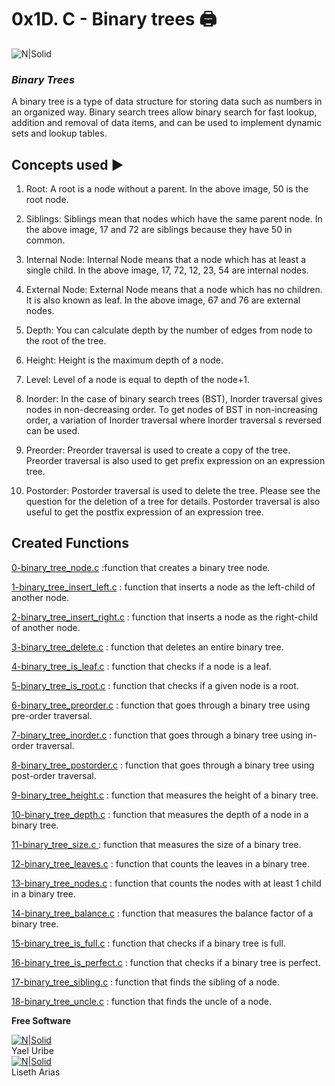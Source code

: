 # 0x1D. C - Binary trees 🖨

![N|Solid](https://techvidvan.com/tutorials/wp-content/uploads/sites/2/2021/07/Binary-Trees-in-C-normal-image01.jpg)

### *Binary Trees*
A binary tree is a type of data structure for storing data such as numbers in an organized way. Binary search trees allow binary search for fast lookup, addition and removal of data items, and can be used to implement dynamic sets and lookup tables.

## Concepts used ▶️

1. Root: A root is a node without a parent. In the above image, 50 is the root node.

2. Siblings: Siblings mean that nodes which have the same parent node. In the above image, 17 and 72 are siblings because they have 50 in common.

3. Internal Node: Internal Node means that a node which has at least a single child. In the above image, 17, 72, 12, 23, 54 are internal nodes.

4. External Node: External Node means that a node which has no children. It is also known as leaf. In the above image, 67 and 76 are external nodes.

5. Depth: You can calculate depth by the number of edges from node to the root of the tree.

6. Height: Height is the maximum depth of a node.

7. Level: Level of a node is equal to depth of the node+1.

8.  Inorder: In the case of binary search trees (BST), Inorder traversal gives nodes in non-decreasing order. To get nodes of BST in non-increasing order, a variation of Inorder traversal where Inorder traversal s reversed can be used.
 
9. Preorder: Preorder traversal is used to create a copy of the tree. Preorder traversal is also used to get prefix expression on an expression tree.

10. Postorder: Postorder traversal is used to delete the tree. Please see the question for the deletion of a tree for details. Postorder traversal is also useful to get the postfix expression of an expression tree.

## Created Functions
[0-binary_tree_node.c] :function that creates a binary tree node.

[1-binary_tree_insert_left.c] : function that inserts a node as the left-child of another node.

[2-binary_tree_insert_right.c] : function that inserts a node as the right-child of another node.

[3-binary_tree_delete.c] : function that deletes an entire binary tree.

[4-binary_tree_is_leaf.c] : function that checks if a node is a leaf.

[5-binary_tree_is_root.c] : function that checks if a given node is a root.

[6-binary_tree_preorder.c] : function that goes through a binary tree using pre-order traversal.

[7-binary_tree_inorder.c] : function that goes through a binary tree using in-order traversal.

[8-binary_tree_postorder.c] : function that goes through a binary tree using post-order traversal.

[9-binary_tree_height.c] : function that measures the height of a binary tree.

[10-binary_tree_depth.c] : function that measures the depth of a node in a binary tree.

[11-binary_tree_size.c ] :  function that measures the size of a binary tree.

[12-binary_tree_leaves.c] :  function that counts the leaves in a binary tree.

[13-binary_tree_nodes.c] : function that counts the nodes with at least 1 child in a binary tree.

[14-binary_tree_balance.c] : function that measures the balance factor of a binary tree.

[15-binary_tree_is_full.c] : function that checks if a binary tree is full.

[16-binary_tree_is_perfect.c] : function that checks if a binary tree is perfect.

[17-binary_tree_sibling.c] : function that finds the sibling of a node.

[18-binary_tree_uncle.c] : function that finds the uncle of a node.


**Free Software**

[![N|Solid](https://i.postimg.cc/FKh7hgp9/pngegg.png)](https://twitter.com/NeisseriaGi) <br>
Yael Uribe <br>
[![N|Solid](https://i.postimg.cc/FKh7hgp9/pngegg.png)](https://twitter.com/Lisethav55) <br>
Liseth Arias

[//]: # (These are reference links used in the body of this note. - )

   [AirBnB]: <https://www.airbnb.com.co/>
   [0-binary_tree_node.c]: <https://github.com/YaelUribe/binary_trees/blob/master/0-binary_tree_node.c>
   [1-binary_tree_insert_left.c]: <https://github.com/YaelUribe/binary_trees/blob/master/1-binary_tree_insert_left.c>
   [2-binary_tree_insert_right.c]: <https://github.com/YaelUribe/binary_trees/blob/master/2-binary_tree_insert_right.c>
   [3-binary_tree_delete.c]: <https://github.com/YaelUribe/binary_trees/blob/master/3-binary_tree_delete.c>
   [4-binary_tree_is_leaf.c]: <https://github.com/YaelUribe/binary_trees/blob/master/4-binary_tree_is_leaf.c>
   [5-binary_tree_is_root.c]: <https://github.com/YaelUribe/binary_trees/blob/master/5-binary_tree_is_root.c>
   [6-binary_tree_preorder.c]: <https://github.com/YaelUribe/binary_trees/blob/master/6-binary_tree_preorder.c>
   [7-binary_tree_inorder.c]: <https://github.com/YaelUribe/binary_trees/blob/master/7-binary_tree_inorder.c>
   [8-binary_tree_postorder.c]: <https://github.com/YaelUribe/binary_trees/blob/master/8-binary_tree_postorder.c>
   [9-binary_tree_height.c]: <https://github.com/YaelUribe/binary_trees/blob/master/9-binary_tree_height.c>
   [10-binary_tree_depth.c]: <https://github.com/YaelUribe/binary_trees/blob/master/10-binary_tree_depth.c>
   [11-binary_tree_size.c ]: <https://github.com/YaelUribe/binary_trees/blob/master/11-binary_tree_size.c>
   [12-binary_tree_leaves.c]: <https://github.com/YaelUribe/binary_trees/blob/master/12-binary_tree_leaves.c>
   [13-binary_tree_nodes.c]: <https://github.com/YaelUribe/binary_trees/blob/master/13-binary_tree_nodes.c>
   [14-binary_tree_balance.c]: <https://github.com/YaelUribe/binary_trees/blob/master/14-binary_tree_balance.c>
   [15-binary_tree_is_full.c]: <https://github.com/YaelUribe/binary_trees/blob/master/15-binary_tree_is_full.c>
   [16-binary_tree_is_perfect.c]: <https://github.com/YaelUribe/binary_trees/blob/master/16-binary_tree_is_perfect.c>
   [17-binary_tree_sibling.c]: <https://github.com/YaelUribe/binary_trees/blob/master/17-binary_tree_sibling.c>
   [18-binary_tree_uncle.c]: <https://github.com/YaelUribe/binary_trees/blob/master/18-binary_tree_uncle.c>
